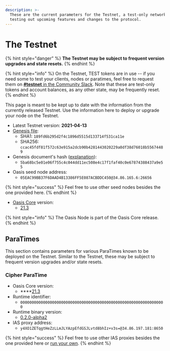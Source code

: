 ```yaml
---
description: >-
  These are the current parameters for the Testnet, a test-only network for
  testing out upcoming features and changes to the protocol.
---
```


# The Testnet

{% hint style="danger" %}
**The Testnet may be subject to frequent version upgrades and state resets.**
{% endhint %}

{% hint style="info" %}
On the Testnet, TEST tokens are in use -- if you need some to test your clients, nodes or paratimes, feel free to request them on [**\#testnet** in the Community Slack](../../oasis-network/connect-with-us.md). Note that these are test-only tokens and account balances, as any other state, may be frequently reset.
{% endhint %}

This page is meant to be kept up to date with the information from the currently released Testnet. Use the information here to deploy or upgrade your node on the Testnet.

* Latest Testnet version: **2021-04-13**
* [Genesis file](https://github.com/oasisprotocol/testnet-artifacts/releases/download/2021-04-13/genesis.json):
  * SHA1: `189fd6b295d2f4c1896d5515d133714f531ca11e`
  * SHA256: `ccac45fdf81f572c63e915a2dcb90b4281443020229a0df38d76018b55674489`
* Genesis document's hash \([explanation](../../oasis-network/genesis-doc.md#genesis-file-vs-genesis-document)\):
  * `5ba68bc5e01e06f755c4c044dd11ec508e4c17f1faf40c0e67874388437a9e55`
* Oasis seed node address:
  * `05EAC99BB37F6DAAD4B13386FF5E087ACBDDC450@34.86.165.6:26656`

{% hint style="success" %}
Feel free to use other seed nodes besides the one provided here.
{% endhint %}

* [Oasis Core](https://github.com/oasisprotocol/oasis-core) version:
  * [21.3](https://github.com/oasisprotocol/oasis-core/releases/tag/v21.3)

{% hint style="info" %}
The Oasis Node is part of the Oasis Core release.
{% endhint %}

## ParaTimes

This section contains parameters for various ParaTimes known to be deployed on the Testnet. Similar to the Testnet, these may be subject to frequent version upgrades and/or state resets.

### Cipher ParaTime

* Oasis Core version:
  *  ****[21.3](https://github.com/oasisprotocol/oasis-core/releases/tag/v21.3)
* Runtime identifier:
  * `0000000000000000000000000000000000000000000000000000000000000000`
* Runtime binary version:
  * [0.2.0-alpha2](https://github.com/oasisprotocol/cipher-paratime/releases/tag/v0.2.0-alpha2)
* IAS proxy address:
  * `y4XO1ZETqgtHeZzLLmJLYAzpEfdGSJLvtd8bhIz+v3s=@34.86.197.181:8650`

{% hint style="success" %}
Feel free to use other IAS proxies besides the one provided here or [run your own](../../run-a-node/set-up-your-node/run-an-ias-proxy.md).
{% endhint %}

